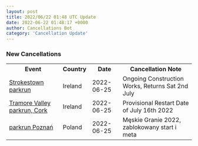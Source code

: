 ```yaml
---
layout: post
title: 2022/06/22 01:48 UTC Update
date: 2022-06-22 01:48:17 +0000
author: Cancellations Bot
category: 'Cancellation Update'
---
```


<h3>New Cancellations</h3>
<div class='hscrollable'>
<table style='width: 100%'>
    <tr>
        <th>Event</th>
        <th>Country</th>
        <th>Date</th>
        <th>Cancellation Note</th>
    </tr>
    <tr>
        <td><a href="https://www.parkrun.ie/strokestown">Strokestown parkrun</a></td>
        <td>Ireland</td>
        <td>2022-06-25</td>
        <td>Ongoing Construction Works,  Returns Sat 2nd July</td>
    </tr>
    <tr>
        <td><a href="">Tramore Valley parkrun, Cork</a></td>
        <td>Ireland</td>
        <td>2022-06-25</td>
        <td>Provisional Restart Date of July 16th 2022</td>
    </tr>
    <tr>
        <td><a href="https://www.parkrun.pl/poznan">parkrun Poznań</a></td>
        <td>Poland</td>
        <td>2022-06-25</td>
        <td>Męskie Granie 2022, zablokowany start i meta</td>
    </tr>
</table>
</div>
